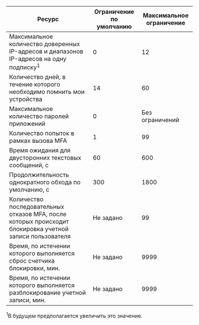 Ресурс|Ограничение по умолчанию|Максимальное ограничение
---|---|---
Максимальное количество доверенных IP-адресов и диапазонов IP-адресов</a> на одну подписку<sup>1</sup>|0|12
Количество дней, в течение которого необходимо помнить мои устройства|14|60
Максимальное количество паролей приложений|0|Без ограничений
Количество попыток в рамках вызова MFA|1|99
Время ожидания для двусторонних текстовых сообщений, с|60|600
Продолжительность однократного обхода по умолчанию, с|300|1800
Количество последовательных отказов MFA, после которых происходит блокировка учетной записи пользователя|Не задано|99
Время, по истечении которого выполняется сброс счетчика блокировки, мин.|Не задано|9999
Время, по истечении которого выполняется разблокирование учетной записи, мин.|Не задано|9999


<sup>1</sup>В будущем предполагается увеличить это значение.

<!---HONumber=Oct15_HO3-->